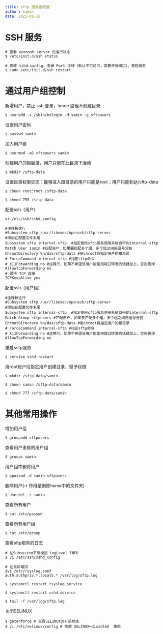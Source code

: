 ```yaml
title: sftp 服务器配置
author: samin
date: 2021-01-16
```

# SSH 服务

```shell
# 查看 openssh server 的运行状态
$ /etc/init.d/ssh status

# 修改 sshd.config，去掉 Port 注释（默认不可访问，需要开放端口），重启服务
$ sudo /etc/init.d/ssh restart
```

# 通过用户组控制

新增用户，禁止 ssh 登录，hmoe 路径不创建目录

```shell
$ useradd -s /sbin/nologin -M samin -g sftpusers
```

设置用户密码

```shell
$ passwd samin
```

加入用户组

```shell
$ usermod -aG sftpusers samin
```

创建用户的根目录，用户只能在此目录下活动

```shell
$ mkdir /sftp-data
```

设置目录权限实现：能够进入跟目录的用户只能是root；用户只能到达/sftp-data

```shell
$ chown root:root /sftp-data
```
```shell
$ chmod 755 /sftp-data
```

配置ssh（用户）

```shell
vi /etc/ssh/sshd_config
```

```
#注释掉这行  
#Subsystem sftp /usr/libexec/openssh/sftp-server
#添加在配置文件末尾
Subsystem sftp internal-sftp  #指定使用sftp服务使用系统自带的internal-sftp
Match User samin #匹配用户，如果要匹配多个组，多个组之间用逗号分割
ChrootDirectory %h/das/sftp-data #用chroot将指定用户的根目录
# ForceCommand internal-sftp #指定sftp命令
# X11Forwarding no #这两行，如果不希望该用户能使用端口转发的话就加上，否则删掉
AllowTcpForwarding no
# 保持 TCP 连接
TCPKeepAlive yes
```

配置ssh（用户组）

```
#注释掉这行  
#Subsystem sftp /usr/libexec/openssh/sftp-server
#添加在配置文件末尾
Subsystem sftp internal-sftp  #指定使用sftp服务使用系统自带的internal-sftp
Match Group sftpusers #匹配用户，如果要匹配多个组，多个组之间用逗号分割
ChrootDirectory %h/das/sftp-data #用chroot将指定用户的根目录
# ForceCommand internal-sftp #指定sftp命令
# X11Forwarding no #这两行，如果不希望该用户能使用端口转发的话就加上，否则删掉
AllowTcpForwarding no
```

重启ssfp服务

```shell
$ service sshd restart
```

用root账户给指定用户创建目录，赋予权限

```shell
$ mkdir /sftp-data/samin

$ chown samin /sftp-data/samin

$ chmod 777 /sftp-data/samin  
```

# 其他常用操作

增加用户组

```shell
$ groupadd sftpusers
```

查看用户隶属的用户组

```shell
$ groups samin
```

用户组中删除用户

```shell
$ gpasswd -d samin sftpusers
```

删除用户(-r 作用是删除home中的文件夹)

```shell
$ userdel -r samin
```

查看所有用户

```shell
$ cat /etc/passwd
```

查看所有用户组

```shell
$ cat /etc/group
```

查看sftp服务的日志

```shell
# 在Subsystem下面增加 LogLevel INFO
$ vi /etc/ssh/sshd_config

# 在最后增加
$vi /etc/rsyslog.conf
auth,authpriv.*,local5.* /var/log/sftp.log

$ systemctl restart rsyslog.service

$ systemctl restart sshd.service

$ tail -f /var/log/sftp.log
```

关闭SELINUX

```shell
$ getenforce # 查看SELINUX的开启状态
$ vi /etc/selinux/config # 修改 SELINUX=disabled  重启
```
